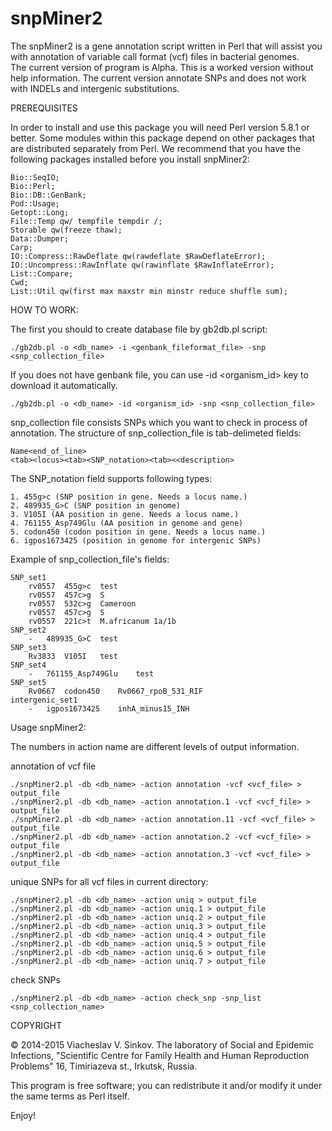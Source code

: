 # snpMiner2

The snpMiner2 is a gene annotation script written in Perl that will assist you with annotation of variable call format (vcf) files in bacterial genomes.  
The current version of program is Alpha. This is a worked version without help information. The current version annotate SNPs and does not work with INDELs and intergenic substitutions.


PREREQUISITES

In order to install and use this package you will need Perl version
5.8.1 or better.  Some modules within this package depend on other
packages that are distributed separately from Perl.  We recommend that
you have the following packages installed before you install
snpMiner2:


```
Bio::SeqIO;
Bio::Perl;
Bio::DB::GenBank;
Pod::Usage;
Getopt::Long;
File::Temp qw/ tempfile tempdir /;
Storable qw(freeze thaw);
Data::Dumper;
Carp;
IO::Compress::RawDeflate qw(rawdeflate $RawDeflateError);
IO::Uncompress::RawInflate qw(rawinflate $RawInflateError);
List::Compare;
Cwd;
List::Util qw(first max maxstr min minstr reduce shuffle sum);
```
  
HOW TO WORK:

The first you should to create database file by gb2db.pl script:

```
./gb2db.pl -o <db_name> -i <genbank_fileformat_file> -snp <snp_collection_file>

```

If you does not have genbank file, you can use -id <organism_id> key to download it automatically.

```
./gb2db.pl -o <db_name> -id <organism_id> -snp <snp_collection_file>

```
snp_collection file consists SNPs which you want to check in process of annotation. The structure of snp_collection_file is tab-delimeted fields:

```
Name<end_of_line>
<tab><locus><tab><SNP_notation><tab><<description>
```

The SNP_notation field supports following types:

```
1. 455g>c (SNP position in gene. Needs a locus name.)
2. 489935_G>C (SNP position in genome)
3. V105I (AA position in gene. Needs a locus name.)
4. 761155_Asp749Glu (AA position in genome and gene)
5. codon450 (codon position in gene. Needs a locus name.)
6. igpos1673425 (position in genome for intergenic SNPs)
```
Example of snp_collection_file's fields:
```
SNP_set1
	rv0557	455g>c	test
	rv0557	457c>g	S
	rv0557	532c>g	Cameroon
	rv0557	457c>g	S
	rv0557	221c>t	M.africanum 1a/1b
SNP_set2
	-	489935_G>C	test
SNP_set3
	Rv3833	V105I	test
SNP_set4
	-	761155_Asp749Glu	test
SNP_set5
	Rv0667	codon450	Rv0667_rpoB_531_RIF
intergenic_set1
	-	igpos1673425	inhA_minus15_INH
```


Usage snpMiner2:

The numbers in action name are different levels of output information.

annotation of vcf file

```
./snpMiner2.pl -db <db_name> -action annotation -vcf <vcf_file> > output_file
./snpMiner2.pl -db <db_name> -action annotation.1 -vcf <vcf_file> > output_file
./snpMiner2.pl -db <db_name> -action annotation.11 -vcf <vcf_file> > output_file
./snpMiner2.pl -db <db_name> -action annotation.2 -vcf <vcf_file> > output_file
./snpMiner2.pl -db <db_name> -action annotation.3 -vcf <vcf_file> > output_file
```
unique SNPs for all vcf files in current directory:

```
./snpMiner2.pl -db <db_name> -action uniq > output_file
./snpMiner2.pl -db <db_name> -action uniq.1 > output_file
./snpMiner2.pl -db <db_name> -action uniq.2 > output_file
./snpMiner2.pl -db <db_name> -action uniq.3 > output_file
./snpMiner2.pl -db <db_name> -action uniq.4 > output_file
./snpMiner2.pl -db <db_name> -action uniq.5 > output_file
./snpMiner2.pl -db <db_name> -action uniq.6 > output_file
./snpMiner2.pl -db <db_name> -action uniq.7 > output_file

```

check SNPs 

```
./snpMiner2.pl -db <db_name> -action check_snp -snp_list <snp_collection_name>

```

COPYRIGHT

  © 2014-2015 Viacheslav V. Sinkov. The laboratory of Social and Epidemic Infections, 
"Scientific Centre for Family Health and Human Reproduction Problems" 
16, Timiriazeva st., Irkutsk, Russia.
  
This program is free software; you can redistribute it and/or modify
it under the same terms as Perl itself.

Enjoy!
